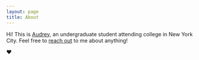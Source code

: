 ```yaml
---
layout: page
title: About
---
```


Hi! This is [Audrey](http://audreyshi.github.io), an undergraduate student attending college in New York City. Feel free to [reach out](mailto:awyshi@gmail.com) to me about anything!

♥